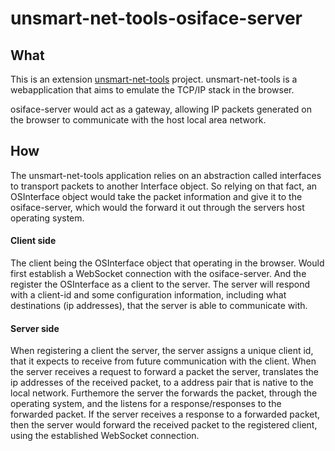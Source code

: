 # unsmart-net-tools-osiface-server

## What

This is an extension [unsmart-net-tools](https://github.com/Snorkungen/unsmart-net-tools) project. unsmart-net-tools is a webapplication that aims to emulate the TCP/IP stack in the browser.

osiface-server would act as a gateway, allowing IP packets generated on the browser to communicate with the host local area network.

## How

The unsmart-net-tools application relies on an abstraction called interfaces to transport packets to another Interface object. So relying on that fact, an OSInterface object would take the packet information and give it to the osiface-server, which would the forward it out through the servers host operating system.

#### Client side

The client being the OSInterface object that operating in the browser. Would first establish a WebSocket connection with the osiface-server. And the register the OSInterface as a client to the server. The server will respond with a client-id and some configuration information, including what destinations (ip addresses), that the server is able to communicate with.

#### Server side

When registering a client the server, the server assigns a unique client id, that it expects to receive from future communication with the client. When the server receives a request to forward a packet the server, translates the ip addresses of the received packet, to a address pair that is native to the local network. Furthemore the server the forwards the packet, through the operating system, and the listens for a response/responses to the forwarded packet. If the server receives a response to a forwarded packet, then the server would forward the received packet to the registered client, using the established WebSocket connection.

